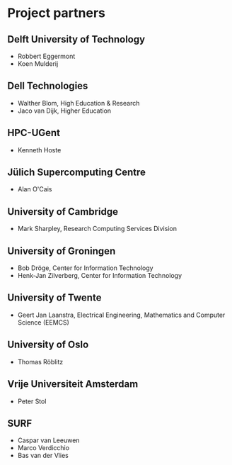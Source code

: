 # Project partners

## Delft University of Technology
* Robbert Eggermont
* Koen Mulderij

## Dell Technologies
* Walther Blom, High Education & Research
* Jaco van Dijk, Higher Education

## HPC-UGent
* Kenneth Hoste

## J&uuml;lich Supercomputing Centre
* Alan O'Cais

## University of Cambridge
* Mark Sharpley, Research Computing Services Division

## University of Groningen
* Bob Dröge, Center for Information Technology
* Henk-Jan Zilverberg, Center for Information Technology

## University of Twente
* Geert Jan Laanstra, Electrical Engineering, Mathematics and Computer Science (EEMCS)

## University of Oslo
* Thomas Röblitz

## Vrije Universiteit Amsterdam
* Peter Stol

## SURF
* Caspar van Leeuwen
* Marco Verdicchio
* Bas van der Vlies
